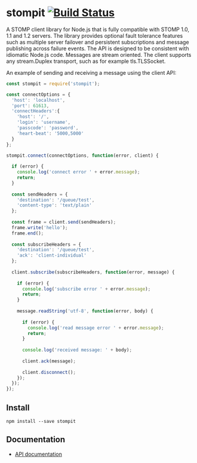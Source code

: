 # stompit [![Build Status](https://travis-ci.org/gdaws/stompit.png)](https://travis-ci.org/gdaws/stompit)

A STOMP client library for Node.js that is fully compatible with STOMP 1.0, 1.1 
and 1.2 servers. The library provides optional fault tolerance features such as 
multiple server failover and persistent subscriptions and message publishing 
across failure events. The API is designed to be consistent with idiomatic 
Node.js code. Messages are stream oriented. The client supports any 
stream.Duplex transport, such as for example tls.TLSSocket.

An example of sending and receiving a message using the client API:
```javascript
const stompit = require('stompit');

const connectOptions = {
  'host': 'localhost',
  'port': 61613,
  'connectHeaders':{
    'host': '/',
    'login': 'username',
    'passcode': 'password',
    'heart-beat': '5000,5000'
  }
};

stompit.connect(connectOptions, function(error, client) {
  
  if (error) {
    console.log('connect error ' + error.message);
    return;
  }
  
  const sendHeaders = {
    'destination': '/queue/test',
    'content-type': 'text/plain'
  };
  
  const frame = client.send(sendHeaders);
  frame.write('hello');
  frame.end();
  
  const subscribeHeaders = {
    'destination': '/queue/test',
    'ack': 'client-individual'
  };
  
  client.subscribe(subscribeHeaders, function(error, message) {
    
    if (error) {
      console.log('subscribe error ' + error.message);
      return;
    }
    
    message.readString('utf-8', function(error, body) {
      
      if (error) {
        console.log('read message error ' + error.message);
        return;
      }
      
      console.log('received message: ' + body);
      
      client.ack(message);
      
      client.disconnect();
    });
  });
});

```

## Install

```
npm install --save stompit
```

## Documentation

* [API documentation](https://gdaws.github.io/stompit/api/)
